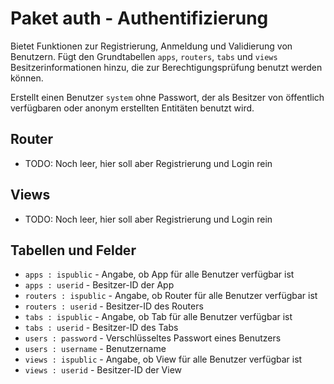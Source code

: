 # Paket auth - Authentifizierung

Bietet Funktionen zur Registrierung, Anmeldung und Validierung von Benutzern. Fügt den Grundtabellen `apps`, `routers`, `tabs` und `views` Besitzerinformationen hinzu, die zur Berechtigungsprüfung benutzt werden können.

Erstellt einen Benutzer `system` ohne Passwort, der als Besitzer von öffentlich verfügbaren oder anonym erstellten Entitäten benutzt wird.

## Router

* TODO: Noch leer, hier soll aber Registrierung und Login rein

## Views

* TODO: Noch leer, hier soll aber Registrierung und Login rein

## Tabellen und Felder

* `apps : ispublic` - Angabe, ob App für alle Benutzer verfügbar ist
* `apps : userid` - Besitzer-ID der App
* `routers : ispublic` - Angabe, ob Router für alle Benutzer verfügbar ist
* `routers : userid` - Besitzer-ID des Routers
* `tabs : ispublic` - Angabe, ob Tab für alle Benutzer verfügbar ist
* `tabs : userid` - Besitzer-ID des Tabs
* `users : password` - Verschlüsseltes Passwort eines Benutzers
* `users : username` - Benutzername
* `views : ispublic` - Angabe, ob View für alle Benutzer verfügbar ist
* `views : userid` - Besitzer-ID der View
